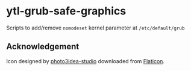 # ytl-grub-safe-graphics

Scripts to add/remove `nomodeset` kernel parameter at `/etc/default/grub`

## Acknowledgement

Icon designed by [photo3idea-studio](https://www.flaticon.com/authors/photo3idea-studio) downloaded from [Flaticon](https://www.flaticon.com/free-icon/3d-graphics_3163382).
